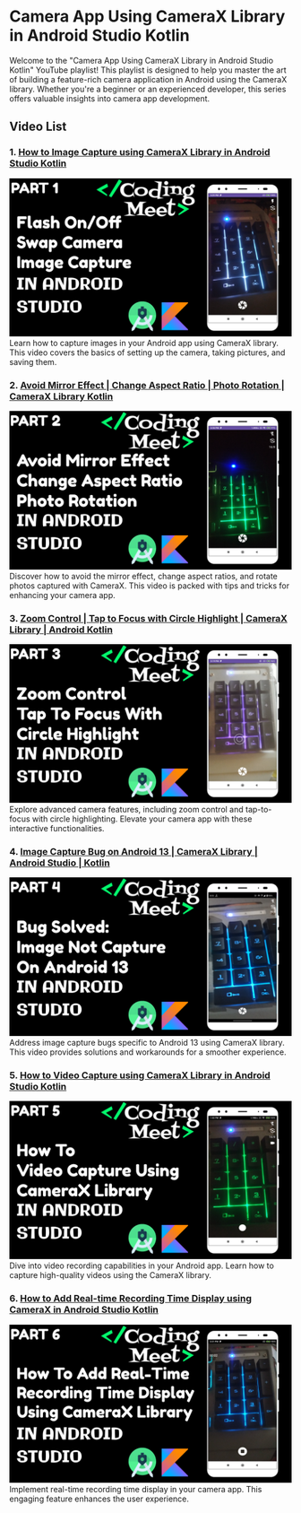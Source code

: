 # Camera App Using CameraX Library in Android Studio Kotlin

Welcome to the "Camera App Using CameraX Library in Android Studio Kotlin" YouTube playlist! This playlist is designed to help you master the art of building a feature-rich camera application in Android using the CameraX library. Whether you're a beginner or an experienced developer, this series offers valuable insights into camera app development.

## Video List

### 1. [How to Image Capture using CameraX Library in Android Studio Kotlin](https://youtu.be/r7JbipBL3GM?si=vxbom5UA-3uU_i6V)
![image 1](image/image1.png)
Learn how to capture images in your Android app using CameraX library. This video covers the basics of setting up the camera, taking pictures, and saving them.

### 2. [Avoid Mirror Effect | Change Aspect Ratio | Photo Rotation | CameraX Library Kotlin](https://youtu.be/BcNYaFrQDCk?si=QM6ZBV5Il87PeQqk)
![image 2](image/image2.png)
Discover how to avoid the mirror effect, change aspect ratios, and rotate photos captured with CameraX. This video is packed with tips and tricks for enhancing your camera app.

### 3. [Zoom Control | Tap to Focus with Circle Highlight | CameraX Library | Android Kotlin](https://youtu.be/KxfeLraYIgY?si=TWQX4mIl9aaaCDuo)
![image 3](image/image3.png)
Explore advanced camera features, including zoom control and tap-to-focus with circle highlighting. Elevate your camera app with these interactive functionalities.

### 4. [Image Capture Bug on Android 13 | CameraX Library | Android Studio | Kotlin](https://youtu.be/0Ot2jVLaNbY?si=zCfFEAdYL5AmNczv)
![image 4](image/image4.png)
Address image capture bugs specific to Android 13 using CameraX library. This video provides solutions and workarounds for a smoother experience.

### 5. [How to Video Capture using CameraX Library in Android Studio Kotlin](https://youtu.be/EL94sWx1DYo?si=rrBBo2k50ZFcCRTQ)
![image 5](image/image5.png)
Dive into video recording capabilities in your Android app. Learn how to capture high-quality videos using the CameraX library.

### 6. [How to Add Real-time Recording Time Display using CameraX in Android Studio Kotlin](https://youtu.be/e_7miNfNGCg?si=AUWjyFZiDxRH9eQ3)
![image 6](image/image6.png)
Implement real-time recording time display in your camera app. This engaging feature enhances the user experience.

